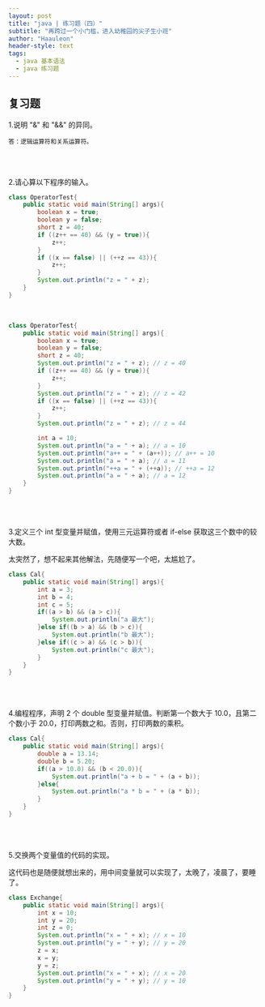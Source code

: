 ```yaml
---
layout: post
title: "java | 练习题（四）"
subtitle: "再跨过一个小门槛，进入幼稚园的尖子生小班"
author: "Haauleon"
header-style: text
tags:
  - java 基本语法
  - java 练习题
---
```




## 复习题
1.说明 "&" 和 "&&" 的异同。     

```
答：逻辑运算符和关系运算符。
```   

<br><br>

2.请心算以下程序的输入。     

```java
class OperatorTest{
    public static void main(String[] args){
        boolean x = true;
        boolean y = false;
        short z = 40;
        if ((z++ == 40) && (y = true)){
            z++;
        }
        if ((x == false) || (++z == 43)){
            z++;
        }
        System.out.println("z = " + z);
    }
}
```      

<br>

```java
class OperatorTest{
    public static void main(String[] args){
        boolean x = true;
        boolean y = false;
        short z = 40;
        System.out.println("z = " + z); // z = 40
        if ((z++ == 40) && (y = true)){
            z++;
        }
        System.out.println("z = " + z); // z = 42
        if ((x == false) || (++z == 43)){
            z++;
        }
        System.out.println("z = " + z); // z = 44

        int a = 10;
        System.out.println("a = " + a); // a = 10
        System.out.println("a++ = " + (a++)); // a++ = 10
        System.out.println("a = " + a); // a = 11
        System.out.println("++a = " + (++a)); // ++a = 12
        System.out.println("a = " + a); // a = 12
    }
}
```   

<br><br>

3.定义三个 int 型变量并赋值，使用三元运算符或者 if-else 获取这三个数中的较大数。    

太突然了，想不起来其他解法，先随便写一个吧，太尴尬了。           

```java
class Cal{
    public static void main(String[] args){
        int a = 3;
        int b = 4;
        int c = 5;
        if((a > b) && (a > c)){
            System.out.println("a 最大");
        }else if((b > a) && (b > c)){
            System.out.println("b 最大");
        }else if((c > a) && (c > b)){
            System.out.println("c 最大");
        }
    }
}
```    

<br><br>

4.编程程序，声明 2 个 double 型变量并赋值。判断第一个数大于 10.0，且第二个数小于 20.0，打印两数之和。否则，打印两数的乘积。     

```java
class Cal{
    public static void main(String[] args){
        double a = 13.14;
        double b = 5.20;
        if((a > 10.0) && (b < 20.0)){
            System.out.println("a + b = " + (a + b));
        }else{
            System.out.println("a * b = " + (a * b));
        }
    }
}
```

<br><br>

5.交换两个变量值的代码的实现。     

这代码也是随便就想出来的，用中间变量就可以实现了，太晚了，凌晨了，要睡了。         

```java
class Exchange{
    public static void main(String[] args){
        int x = 10;
        int y = 20;
        int z = 0;
        System.out.println("x = " + x); // x = 10
        System.out.println("y = " + y); // y = 20
        z = x;
        x = y;
        y = z;
        System.out.println("x = " + x); // x = 20
        System.out.println("y = " + y); // y = 10
    }
}
```
